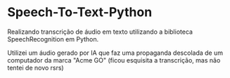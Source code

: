 # Speech-To-Text-Python
Realizando transcrição de áudio em texto utilizando a biblioteca SpeechRecognition em Python.

Utilizei um áudio gerado por IA que faz uma propaganda descolada de um computador da marca "Acme GO" (ficou esquisita a transcrição, mas não tentei de novo rsrs)

